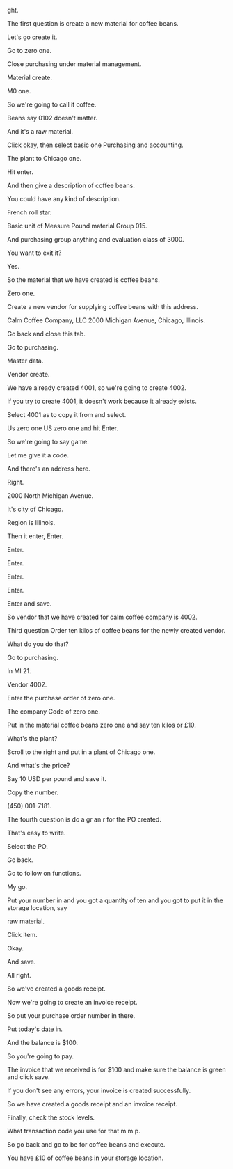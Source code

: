  
ght.

The first question is create a new material for coffee beans.

Let's go create it.

Go to zero one.

Close purchasing under material management.

Material create.

M0 one.

So we're going to call it coffee.

Beans say 0102 doesn't matter.

And it's a raw material.

Click okay, then select basic one Purchasing and accounting.

The plant to Chicago one.

Hit enter.

And then give a description of coffee beans.

You could have any kind of description.

French roll star.

Basic unit of Measure Pound material Group 015.

And purchasing group anything and evaluation class of 3000.

You want to exit it?

Yes.

So the material that we have created is coffee beans.

Zero one.

Create a new vendor for supplying coffee beans with this address.

Calm Coffee Company, LLC 2000 Michigan Avenue, Chicago, Illinois.

Go back and close this tab.

Go to purchasing.

Master data.

Vendor create.

We have already created 4001, so we're going to create 4002.

If you try to create 4001, it doesn't work because it already exists.

Select 4001 as to copy it from and select.

Us zero one US zero one and hit Enter.

So we're going to say game.

Let me give it a code.

And there's an address here.

Right.

2000 North Michigan Avenue.

It's city of Chicago.

Region is Illinois.

Then it enter, Enter.

Enter.

Enter.

Enter.

Enter.

Enter and save.

So vendor that we have created for calm coffee company is 4002.

Third question Order ten kilos of coffee beans for the newly created vendor.

What do you do that?

Go to purchasing.

In MI 21.

Vendor 4002.

Enter the purchase order of zero one.

The company Code of zero one.

Put in the material coffee beans zero one and say ten kilos or £10.

What's the plant?

Scroll to the right and put in a plant of Chicago one.

And what's the price?

Say 10 USD per pound and save it.

Copy the number.

(450) 001-7181.

The fourth question is do a gr an r for the PO created.

That's easy to write.

Select the PO.

Go back.

Go to follow on functions.

My go.

Put your number in and you got a quantity of ten and you got to put it in the storage location, say

raw material.

Click item.

Okay.

And save.

All right.

So we've created a goods receipt.

Now we're going to create an invoice receipt.

So put your purchase order number in there.

Put today's date in.

And the balance is $100.

So you're going to pay.

The invoice that we received is for $100 and make sure the balance is green and click save.

If you don't see any errors, your invoice is created successfully.

So we have created a goods receipt and an invoice receipt.

Finally, check the stock levels.

What transaction code you use for that m m p.

So go back and go to be for coffee beans and execute.

You have £10 of coffee beans in your storage location.